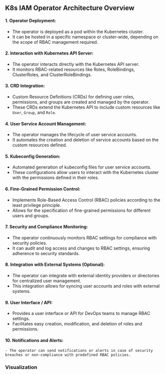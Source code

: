 ## K8s IAM Operator Architecture Overview

#### 1. **Operator Deployment**:
   - The operator is deployed as a pod within the Kubernetes cluster.
   - It can be hosted in a specific namespace or cluster-wide, depending on the scope of RBAC management required.

#### 2. **Interaction with Kubernetes API Server**:
   - The operator interacts directly with the Kubernetes API server.
   - It monitors RBAC-related resources like Roles, RoleBindings, ClusterRoles, and ClusterRoleBindings.

#### 3. **CRD Integration**:
   - Custom Resource Definitions (CRDs) for defining user roles, permissions, and groups are created and managed by the operator.
   - These CRDs extend the Kubernetes API to include custom resources like `User`, `Group`, and `Role`.

#### 4. **User Service Account Management**:
   - The operator manages the lifecycle of user service accounts.
   - It automates the creation and deletion of service accounts based on the custom resources defined.

#### 5. **Kubeconfig Generation**:
   - Automated generation of kubeconfig files for user service accounts.
   - These configurations allow users to interact with the Kubernetes cluster with the permissions defined in their roles.

#### 6. **Fine-Grained Permission Control**:
   - Implements Role-Based Access Control (RBAC) policies according to the least privilege principle.
   - Allows for the specification of fine-grained permissions for different users and groups.

#### 7. **Security and Compliance Monitoring**:
   - The operator continuously monitors RBAC settings for compliance with security policies.
   - It can audit and log access and changes to RBAC settings, ensuring adherence to security standards.

#### 8. **Integration with External Systems** (Optional):
   - The operator can integrate with external identity providers or directories for centralized user management.
   - This integration allows for syncing user accounts and roles with external systems.

#### 9. **User Interface / API**:
   - Provides a user interface or API for DevOps teams to manage RBAC settings.
   - Facilitates easy creation, modification, and deletion of roles and permissions.

#### 10. **Notifications and Alerts**:
    - The operator can send notifications or alerts in case of security breaches or non-compliance with predefined RBAC policies.

### Visualization
